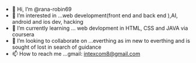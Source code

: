 - 👋 Hi, I’m @rana-robin69
- 👀 I’m interested in ...web development(front end and back end ),AI, android and ios dev, hacking
- 🌱 I’m currently learning ... web devlopment in HTML, CSS and JAVA via coursera
- 💞️ I’m looking to collaborate on ...everthing as im new to everthing and is sought of lost in search of guidance
- 📫 How to reach me ...gmail: intexcom8@gmail.com

<!---
rana-robin69/rana-robin69 is a ✨ special ✨ repository because its `README.md` (this file) appears on your GitHub profile.
You can click the Preview link to take a look at your changes.
--->
